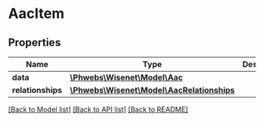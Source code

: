 # AacItem

## Properties
Name | Type | Description | Notes
------------ | ------------- | ------------- | -------------
**data** | [**\Phwebs\Wisenet\Model\Aac**](Aac.md) |  | [optional] 
**relationships** | [**\Phwebs\Wisenet\Model\AacRelationships**](AacRelationships.md) |  | [optional] 

[[Back to Model list]](../../README.md#documentation-for-models) [[Back to API list]](../../README.md#documentation-for-api-endpoints) [[Back to README]](../../README.md)

